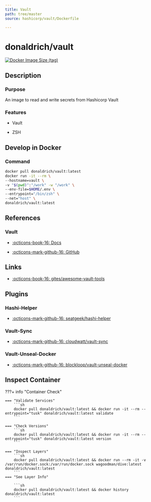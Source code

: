 ```yaml
---
title: Vault
path: tree/master
source: hashicorp/vault/Dockerfile

---
```



# donaldrich/vault

[![Docker Image Size (tag)](https://img.shields.io/docker/image-size/donaldrich/vault/latest?color=blue&label=size&logo=docker&style=flat-square)](https://hub.docker.com/r/donaldrich/vault/latest)

## Description

### Purpose

An image to read and write secrets from Hashicorp Vault

### Features

* Vault

* ZSH

## Develop in Docker

### Command

```sh
docker pull donaldrich/vault:latest
docker run -it --rm \
--hostname=vault \
-v "$(pwd)":"/work" -w "/work" \
--env-file=$HOME/.env \
--entrypoint="/bin/zsh" \
--net="host" \
donaldrich/vault:latest
```

## References

### Vault

* [:octicons-book-16: Docs](https://www.vaultproject.io)

* [:octicons-mark-github-16: GitHub](https://github.com/hashicorp/vault)
## Links

* [:octicons-book-16: gites/awesome-vault-tools](https://github.com/gites/awesome-vault-tools)

## Plugins

### Hashi-Helper

* [:octicons-mark-github-16: seatgeek/hashi-helper](https://github.com/seatgeek/hashi-helper)

### Vault-Sync

* [:octicons-mark-github-16: cloudwatt/vault-sync](https://github.com/cloudwatt/vault-sync)

### Vault-Unseal-Docker

* [:octicons-mark-github-16: blockloop/vault-unseal-docker](https://github.com/blockloop/vault-unseal-docker)

## Inspect Container

???+ info "Container Check"

    === "Validate Services"
        ```sh
        docker pull donaldrich/vault:latest && docker run -it --rm --entrypoint="tusk" donaldrich/vault:latest validate
        ```

    === "Check Versions"
        ```sh
        docker pull donaldrich/vault:latest && docker run -it --rm --entrypoint="tusk" donaldrich/vault:latest version
        ```

    === "Inspect Layers"
        ```sh
        docker pull donaldrich/vault:latest && docker run --rm -it -v /var/run/docker.sock:/var/run/docker.sock wagoodman/dive:latest donaldrich/vault:latest
        ```
    === "See Layer Info"

        ```sh
        docker pull donaldrich/vault:latest && docker history donaldrich/vault:latest
        ```
